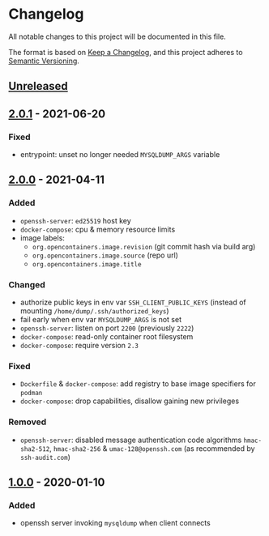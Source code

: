 # Changelog
All notable changes to this project will be documented in this file.

The format is based on [Keep a Changelog](https://keepachangelog.com/en/1.0.0/),
and this project adheres to [Semantic Versioning](https://semver.org/spec/v2.0.0.html).

## [Unreleased]

## [2.0.1] - 2021-06-20
### Fixed
- entrypoint: unset no longer needed `MYSQLDUMP_ARGS` variable

## [2.0.0] - 2021-04-11
### Added
- `openssh-server`: `ed25519` host key
- `docker-compose`: cpu & memory resource limits
- image labels:
  - `org.opencontainers.image.revision` (git commit hash via build arg)
  - `org.opencontainers.image.source` (repo url)
  - `org.opencontainers.image.title`

### Changed
- authorize public keys in env var `SSH_CLIENT_PUBLIC_KEYS`
  (instead of mounting `/home/dump/.ssh/authorized_keys`)
- fail early when env var `MYSQLDUMP_ARGS` is not set
- `openssh-server`: listen on port `2200` (previously `2222`)
- `docker-compose`: read-only container root filesystem
- `docker-compose`: require version `2.3`

### Fixed
- `Dockerfile` & `docker-compose`: add registry to base image specifiers for `podman`
- `docker-compose`: drop capabilities, disallow gaining new privileges

### Removed
- `openssh-server`: disabled message authentication code algorithms
  `hmac-sha2-512`, `hmac-sha2-256` & `umac-128@openssh.com`
  (as recommended by `ssh-audit.com`)

## [1.0.0] - 2020-01-10
### Added
- openssh server invoking `mysqldump` when client connects

[Unreleased]: https://github.com/olivierlacan/keep-a-changelog/compare/v2.0.1...HEAD
[2.0.1]: https://github.com/olivierlacan/keep-a-changelog/compare/v2.0.0...v2.0.1
[2.0.0]: https://github.com/olivierlacan/keep-a-changelog/compare/v1.0.0...v2.0.0
[1.0.0]: https://github.com/fphammerle/docker-mysqldump-sshd/releases/tag/v1.0.0
